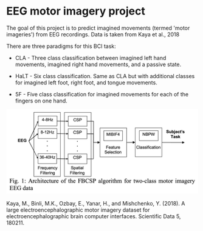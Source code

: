 # EEG motor imagery project

The goal of this project is to predict imagined movements (termed 'motor imageries') from EEG recordings. Data is taken from Kaya et al., 2018

There are three paradigms for this BCI task:

* CLA -  Three class classification between imagined left hand movements, imagined right hand movements, and a passive state.

* HaLT - Six class classification. Same as  CLA but with additional classes for imagined left foot, right foot, and tongue movements. 

* 5F - Five class classification for imagined movements for each of the fingers on one hand.

![FBCSP](https://github.com/AsaBarthMaron/asabarthmaron.github.io/blob/master/files/FBCSP.png)


Kaya, M., Binli, M.K., Ozbay, E., Yanar, H., and Mishchenko, Y. (2018). 
    A large electroencephalographic motor imagery dataset for 
    electroencephalographic brain computer interfaces. 
    Scientific Data 5, 180211.
